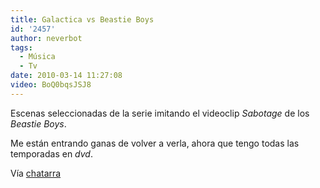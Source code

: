 ```yaml
---
title: Galactica vs Beastie Boys
id: '2457'
author: neverbot
tags:
  - Música
  - Tv
date: 2010-03-14 11:27:08
video: BoQ0bqsJSJ8
---
```


Escenas seleccionadas de la serie imitando el videoclip _Sabotage_ de los _Beastie Boys_.

Me están entrando ganas de volver a verla, ahora que tengo todas las temporadas en _dvd_.

Vía [chatarra](http://circuitry.tumblr.com/post/438721475/yiiiiiiiiiieeeeeeeeeeeeeeehhhhhhh)